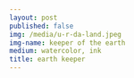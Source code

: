 ```yaml
---
layout: post
published: false
img: /media/u-r-da-land.jpeg
img-name: keeper of the earth
medium: watercolor, ink
title: earth keeper
---
```

